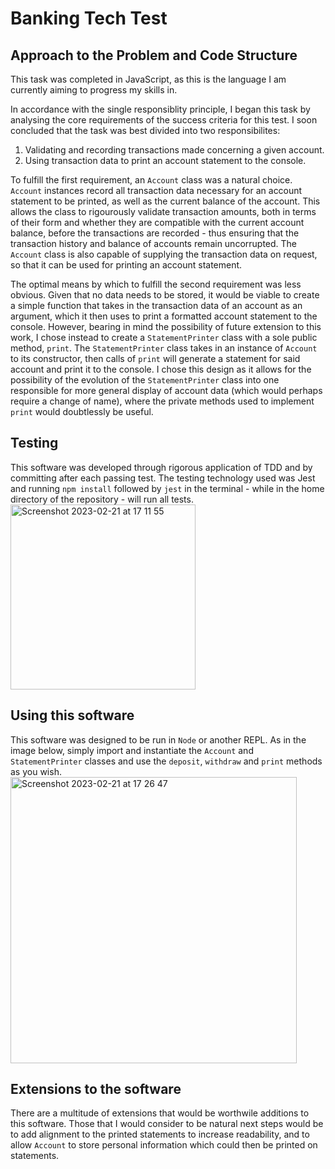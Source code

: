 # Banking Tech Test
## Approach to the Problem and Code Structure
This task was completed in JavaScript, as this is the language I am currently aiming to progress my skills in.

In accordance with the single responsiblity principle, I began this task by analysing the core requirements of the success criteria for this test. I soon concluded that the task was best divided into two responsibilites:

1. Validating and recording transactions made concerning a given account.
2. Using transaction data to print an account statement to the console.

To fulfill the first requirement, an `Account` class was a natural choice. `Account` instances record all transaction data necessary for an account statement to be printed, as well as the current balance of the account. This allows the class to rigourously validate transaction amounts, both in terms of their form and whether they are compatible with the current account balance, before the transactions are recorded - thus ensuring that the transaction history and balance of accounts remain uncorrupted. The `Account` class is also capable of supplying the transaction data on request, so that it can be used for printing an account statement.

The optimal means by which to fulfill the second requirement was less obvious. Given that no data needs to be stored, it would be viable to create a simple function that takes in the transaction data of an account as an argument, which it then uses to print a formatted account statement to the console. However, bearing in mind the possibility of future extension to this work, I chose instead to create a `StatementPrinter` class with a sole public method, `print`. The `StatementPrinter` class takes in an instance of `Account` to its constructor, then calls of `print` will generate a statement for said account and print it to the console. I chose this design as it allows for the possibility of the evolution of the `StatementPrinter` class into one responsible for more general display of account data (which would perhaps require a change of name), where the private methods used to implement `print` would doubtlessly be useful.

## Testing
This software was developed through rigorous application of TDD and by committing after each passing test. The testing technology used was Jest and running `npm install` followed by `jest` in the terminal - while in the home directory of the repository - will run all tests.
<img width="296" alt="Screenshot 2023-02-21 at 17 11 55" src="https://user-images.githubusercontent.com/67124105/220414673-4ae8d350-2c90-4f7d-b9ac-956527c2a744.png">

## Using this software
This software was designed to be run in `Node` or another REPL. As in the image below, simply import and instantiate the `Account` and `StatementPrinter` classes and use the `deposit`, `withdraw` and `print` methods as you wish.
<img width="458" alt="Screenshot 2023-02-21 at 17 26 47" src="https://user-images.githubusercontent.com/67124105/220416974-940e85fc-13db-4282-a7f7-f92e39570755.png">

## Extensions to the software
There are a multitude of extensions that would be worthwile additions to this software. Those that I would consider to be natural next steps would be to add alignment to the printed statements to increase readability, and to allow `Account` to store personal information which could then be printed on statements.
